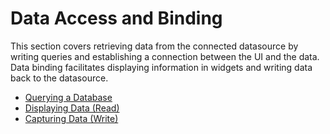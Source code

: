 # Data Access and Binding

This section covers retrieving data from the connected datasource by writing queries and establishing a connection between the UI and the data. Data binding facilitates displaying information in widgets and writing data back to the datasource.

- [Querying a Database](/core-concepts/data-access-and-binding/querying-a-database/)
- [Displaying Data (Read)](/core-concepts/data-access-and-binding/displaying-data-read)
- [Capturing Data (Write)](/core-concepts/data-access-and-binding/capturing-data-write)
